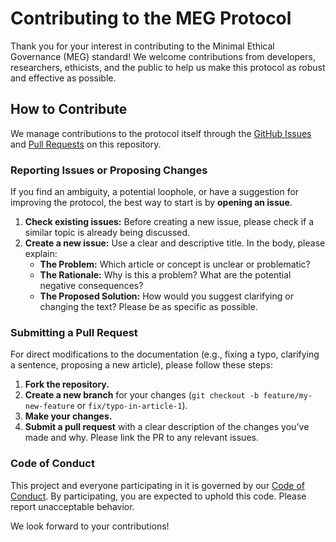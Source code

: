 # Contributing to the MEG Protocol

Thank you for your interest in contributing to the Minimal Ethical Governance (MEG) standard! We welcome contributions from developers, researchers, ethicists, and the public to help us make this protocol as robust and effective as possible.

## How to Contribute

We manage contributions to the protocol itself through the [GitHub Issues](https://github.com/meg-initiative/meg/issues) and [Pull Requests](https://github.com/meg-initiative/meg/pulls) on this repository.

### Reporting Issues or Proposing Changes

If you find an ambiguity, a potential loophole, or have a suggestion for improving the protocol, the best way to start is by **opening an issue**.

1.  **Check existing issues:** Before creating a new issue, please check if a similar topic is already being discussed.
2.  **Create a new issue:** Use a clear and descriptive title. In the body, please explain:
    *   **The Problem:** Which article or concept is unclear or problematic?
    *   **The Rationale:** Why is this a problem? What are the potential negative consequences?
    *   **The Proposed Solution:** How would you suggest clarifying or changing the text? Please be as specific as possible.

### Submitting a Pull Request

For direct modifications to the documentation (e.g., fixing a typo, clarifying a sentence, proposing a new article), please follow these steps:

1.  **Fork the repository.**
2.  **Create a new branch** for your changes (`git checkout -b feature/my-new-feature` or `fix/typo-in-article-1`).
3.  **Make your changes.**
4.  **Submit a pull request** with a clear description of the changes you've made and why. Please link the PR to any relevant issues.

### Code of Conduct

This project and everyone participating in it is governed by our [Code of Conduct](CODE_OF_CONDUCT.md). By participating, you are expected to uphold this code. Please report unacceptable behavior.

We look forward to your contributions!
